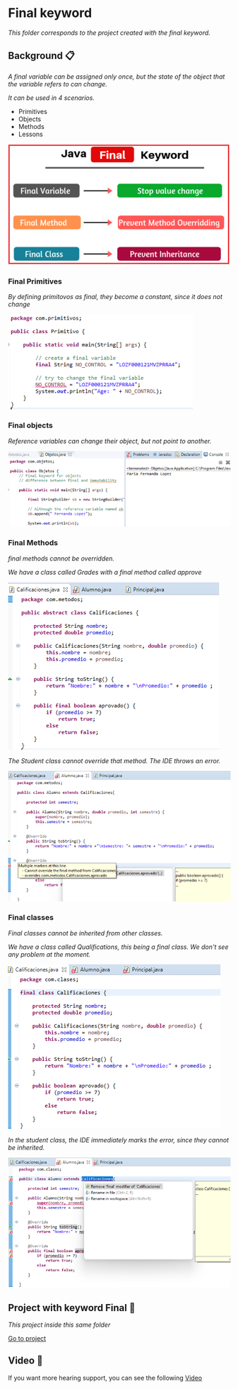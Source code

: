 # Final keyword

_This folder corresponds to the project created with the final keyword._

## Background 📋

_A final variable can be assigned only once, but the state of the object that the variable refers to can change._

_It can be used in 4 scenarios._
- Primitives
- Objects
- Methods
- Lessons

![Image text](https://github.com/MaFernandaLopeZ/academiaXideralNov2022/blob/main/Semana%202/Final/img/What-is-Java-Final-Keyword.png)

### Final Primitives

_By defining primitovos as final, they become a constant, since it does not change_

![Image text](https://github.com/MaFernandaLopeZ/academiaXideralNov2022/blob/main/Semana%202/Final/img/primitivo.png)

### Final objects

_Reference variables can change their object, but not point to another._

![Image text](https://github.com/MaFernandaLopeZ/academiaXideralNov2022/blob/main/Semana%202/Final/img/objeto-2.png)

### Final Methods

_final methods cannot be overridden._

_We have a class called Grades with a final method called approve_

![Image text](https://github.com/MaFernandaLopeZ/academiaXideralNov2022/blob/main/Semana%202/Final/img/metodo1.png)

_The Student class cannot override that method. The IDE throws an error._

![Image text](https://github.com/MaFernandaLopeZ/academiaXideralNov2022/blob/main/Semana%202/Final/img/metodo2.png)

### Final classes

_Final classes cannot be inherited from other classes._

_We have a class called Qualifications, this being a final class. We don't see any problem at the moment._

![Image text](https://github.com/MaFernandaLopeZ/academiaXideralNov2022/blob/main/Semana%202/Final/img/clase1.png)

_In the student class, the IDE immediately marks the error, since they cannot be inherited._

![Image text](https://github.com/MaFernandaLopeZ/academiaXideralNov2022/blob/main/Semana%202/Final/img/clase2.png)

## Project with keyword Final 🚀

_This project inside this same folder_

[Go to project](https://github.com/MaFernandaLopeZ/academiaXideralNov2022/tree/main/Semana%202/Final/src/com)

## Video 📄

If you want more hearing support, you can see the following [Video](https://youtu.be/ubyh4j6kcH0)
